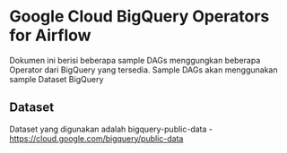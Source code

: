 # Google Cloud BigQuery Operators for Airflow

Dokumen ini berisi beberapa sample DAGs menggungkan beberapa Operator dari BigQuery yang tersedia. Sample DAGs akan menggunakan sample Dataset BigQuery


## Dataset

Dataset yang digunakan adalah bigquery-public-data - https://cloud.google.com/bigquery/public-data
